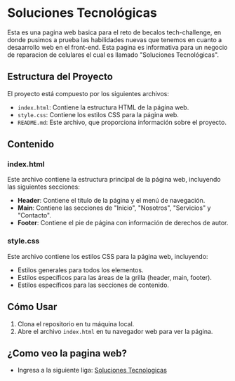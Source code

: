 # Soluciones Tecnológicas

Esta es una pagina web basica para el reto de becalos tech-challenge, en donde pusimos a prueba las habilidades nuevas que tenemos en cuanto a desaarrollo web en el front-end. Esta pagina es informativa para un negocio de reparacion de celulares el cual es llamado "Soluciones Tecnológicas".

## Estructura del Proyecto

El proyecto está compuesto por los siguientes archivos:

- `index.html`: Contiene la estructura HTML de la página web.
- `style.css`: Contiene los estilos CSS para la página web.
- `README.md`: Este archivo, que proporciona información sobre el proyecto.

## Contenido

### index.html

Este archivo contiene la estructura principal de la página web, incluyendo las siguientes secciones:

- **Header**: Contiene el título de la página y el menú de navegación.
- **Main**: Contiene las secciones de "Inicio", "Nosotros", "Servicios" y "Contacto".
- **Footer**: Contiene el pie de página con información de derechos de autor.

### style.css

Este archivo contiene los estilos CSS para la página web, incluyendo:

- Estilos generales para todos los elementos.
- Estilos específicos para las áreas de la grilla (header, main, footer).
- Estilos específicos para las secciones de contenido.

## Cómo Usar

1. Clona el repositorio en tu máquina local.
2. Abre el archivo `index.html` en tu navegador web para ver la página.

## ¿Como veo la pagina web?
- Ingresa a la siguiente liga:
[Soluciones Tecnologicas](https://andresarguelles.github.io/soluciones-tenologicas-parte-uno/)